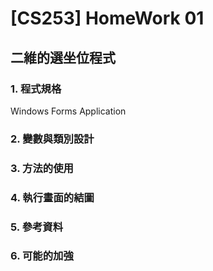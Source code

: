 ﻿# [CS253] HomeWork 01 #


## 二維的選坐位程式 ##


### 1. 程式規格 ###
Windows Forms Application

### 2. 變數與類別設計 ###


### 3. 方法的使用 ###


### 4. 執行畫面的結圖 ###


### 5. 參考資料 ###


### 6. 可能的加強 ###